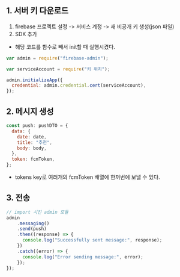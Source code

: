## 1. 서버 키 다운로드

1. firebase 프로젝트 설정 -> 서비스 계정 -> 새 비공개 키 생성(json 파일)
2. SDK 추가

- 해당 코드를 함수로 빼서 init할 때 실행시켰다.

```javascript
var admin = require("firebase-admin");

var serviceAccount = require("키 위치");

admin.initializeApp({
  credential: admin.credential.cert(serviceAccount),
});
```

## 2. 메시지 생성

```javascript
const push: pushDTO = {
  data: {
    date: date,
    title: "추천",
    body: body,
  },
  token: fcmToken,
};
```

- tokens key로 여러개의 fcmToken 배열에 한꺼번에 보낼 수 있다.

## 3. 전송

```javascript
// import 시킨 admin 모듈
admin
    .messaging()
    .send(push)
    .then((response) => {
      console.log("Successfully sent message:", response);
    })
    .catch((error) => {
      console.log("Error sending message:", error);
    });
});

```
